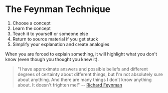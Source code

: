 # The Feynman Technique

1. Choose a concept
2. Learn the concept
3. Teach it to yourself or someone else
4. Return to source material if you get stuck
5. Simplify your explanation and create analogies

When you are forced to explain something, it will highlight what you don't know (even though you thought you knew it).

> "I have approximate answers and possible beliefs and different degrees of certainty about different things, but I'm not absolutely sure about anything. And there are many things I don't know anything about. It doesn't frighten me!"  -- [Richard Feynman](https://en.wikipedia.org/wiki/Richard_Feynman)
